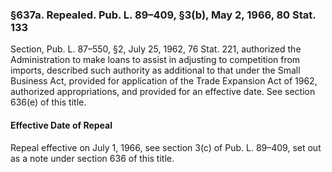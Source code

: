 ### §637a. Repealed. Pub. L. 89–409, §3(b), May 2, 1966, 80 Stat. 133 ###

Section, Pub. L. 87–550, §2, July 25, 1962, 76 Stat. 221, authorized the Administration to make loans to assist in adjusting to competition from imports, described such authority as additional to that under the Small Business Act, provided for application of the Trade Expansion Act of 1962, authorized appropriations, and provided for an effective date. See section 636(e) of this title.

#### Effective Date of Repeal ####

Repeal effective on July 1, 1966, see section 3(c) of Pub. L. 89–409, set out as a note under section 636 of this title.